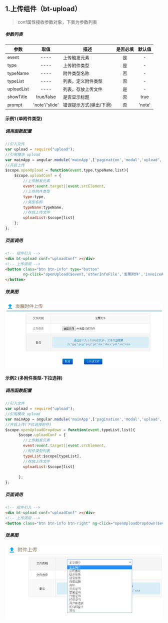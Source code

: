 <link rel="stylesheet" href="http://yandex.st/highlightjs/8.0/styles/github.min.css">
<script src="http://yandex.st/highlightjs/8.0/highlight.min.js"></script>
<script>hljs.initHighlightingOnLoad();</script>


## 1.上传组件（bt-upload）
>conf属性接收参数对象，下表为参数列表

##### 参数列表
| 参数      |取值                |描述                    |是否必填  |默认值|
|-|:-:|-|:-:|:-:|
|event      |----                |上传触发元素            |是        |-
|type       |----                |上传附件类型            |是        |-
|typeName   |----                |附件类型名称            |否        |-
|typeList   |----                |列表，定义附件类型      |否        |-
|uploadList |----                |列表，存放上传文件      |是        |-
|showTitle  |true/false          |是否显示标题            |否        |true
|prompt     |'note'/'slide'      |错误提示方式(弹出/下滑) |否        |'note'  



#### 示例1 (单附件类型)
##### 调用函数配置
```javascript
//引入文件
var upload = require("upload");
//引用模块 upload
var mainApp = angular.module('mainApp',['pagination','modal','upload','date']);
//开启上传
$scope.openUpload = function(event,type,typeName,list){
    $scope.uploadConf = {
        //上传触发元素
        event:event.target||event.srcElement,
        //上传附件类型
        type:type,
        //类型名称
        typeName:typeName,
        //存放上传文件
        uploadList:$scope[list]
    };
};
```

##### 页面调用
```html
<!-- 组件引入 -->
<div bt-upload conf="uploadConf" ></div>
<!-- 上传调用 -->
<button class="btn btn-info" type="button" 
        ng-click="openUpload($event,'otherInfoFile','发票附件','invoiceAttach')">上传附件
</button>
```

##### 效果图
![](img/exp1.png)  
  



#### 示例2 (多附件类型-下拉选择)
##### 调用函数配置
```javascript
//引入文件
var upload = require("upload");
//引用模块 upload
var mainApp = angular.module('mainApp',['pagination','modal','upload','date']);
//开启上传(下拉选择附件)
$scope.openUploadDropdown = function(event,typeList,list){
      $scope.uploadConf = {
        //上传触发元素
        event:event.target||event.srcElement,
        //附件类型列表
        typeList:$scope[typeList],
        //存放上传文件
        uploadList:$scope[list]
        
      };
};
```


##### 页面调用
```html
<!-- 组件引入 -->
<div bt-upload conf="uploadConf" ></div>
<!-- 上传调用 -->
<button class="btn btn-info btn-right" ng-click="openUploadDropdown($event,'basicAttachTypes','basicUploadList');">+新增附件</button>
```

##### 效果图
![](img/exp2.png)    
